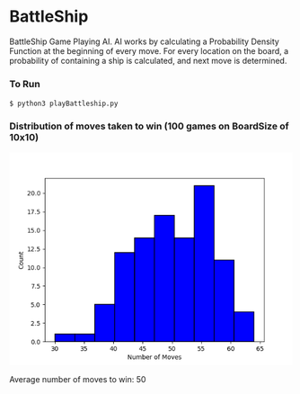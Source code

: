 # BattleShip

BattleShip Game Playing AI. 
AI works by calculating a Probability Density Function at the beginning of every move.
For every location on the board, a probability of containing a ship is calculated, and next move is determined. 

### To Run

    $ python3 playBattleship.py

### Distribution of moves taken to win (100 games on BoardSize of 10x10)

![Distribution](https://raw.githubusercontent.com/parthnagori/BattleShip/master/battleship.png)

Average number of moves to win: 50


